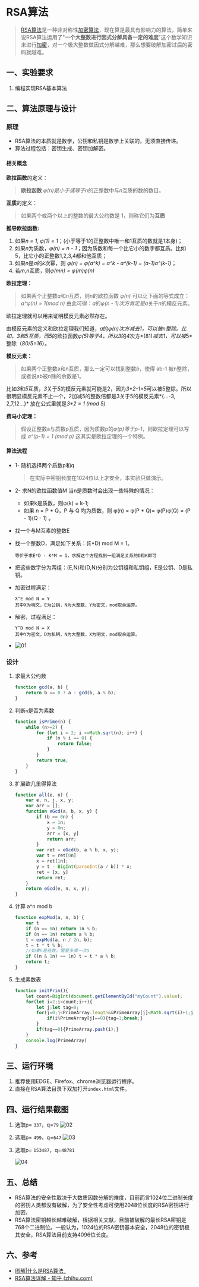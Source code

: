 # RSA算法

> [RSA算法](https://baike.baidu.com/item/RSA算法/263310?fr=aladdin)是一种非对称性[加密算法](https://so.csdn.net/so/search?q=加密算法&spm=1001.2101.3001.7020)，现在算是最具有影响力的算法，简单来说RSA算法运用了"**一个大整数进行因式分解具备一定的难度**"这个数学知识来进行[加密](https://so.csdn.net/so/search?q=加密&spm=1001.2101.3001.7020)，对一个极大整数做因式分解越难，那么想要破解加密过后的密码就越难。



## 一、实验要求

1. 编程实现RSA基本算法 



## 二、算法原理与设计

### 原理

+ RSA算法的本质就是数学，公钥和私钥是数学上关联的，无须直接传递。
+ 算法过程包括：密钥生成、密钥加解密。

#### 相关概念

**欧拉函数**的定义：

> **欧拉函数** *φ(n)*是小于或等于*n*的正整数中与*n*互质的数的数目。

**互质**的定义：

> 如果两个或两个以上的整数的最大公约数是 1，则称它们为**互质**

**推导欧拉函数:**

1. 如果*n = 1*, *φ(1) = 1*；(小于等于1的正整数中唯一和1互质的数就是1本身)；
2. 如果*n*为质数，*φ(n) = n - 1*；因为质数和每一个比它小的数字都互质。比如5，比它小的正整数1,2,3,4都和他互质；
3. 如果*n*是*a*的*k*次幂，则 *φ(n) = φ(a^k) = a^k - a^(k-1) = (a-1)a^(k-1)*；
4. 若*m*,*n*互质，则*φ(mn) = φ(m)φ(n)*

**欧拉定理：**

> 如果两个正整数*a*和*n*互质，则*n*的欧拉函数 *φ(n)* 可以让下面的等式成立：
> *a^φ(n) = 1(mod n)*
> 由此可得：*a*的*φ(n - 1)*次方肯定是*a*关于*n*的模反元素。

欧拉定理就可以用来证明模反元素必然存在。

由模反元素的定义和欧拉定理我们知道，*a*的*φ(n)*次方减去1，可以被n整除。比如，3和5互质，而*5*的欧拉函数*φ(5)*等于4，所以*3*的*4*次方*(81)*减去1，可以被*5*整除（*80/5=16*）。

**模反元素：**

> 如果两个正整数a和n互质，那么一定可以找到整数*b*，使得 ab-1 被n整除，或者说ab被n除的余数是1。

比如*3*和*5*互质，*3*关于*5*的模反元素就可能是2，因为*3\*2-1=5*可以被5整除。所以很明显模反元素不止一个，2加减5的整数倍都是3关于5的模反元素*{...-3, 2,7,12…}* 放在公式里就是*3\*2 = 1 (mod 5)*

**费马小定理：**

> 假设正整数a与质数p互质，因为质数p的*φ(p)*等于*p-1*，则欧拉定理可以写成
> *a^(p-1) = 1 (mod p)*
> 这其实是欧拉定理的一个特例。



#### 算法流程

+ 1- 随机选择两个质数p和q

  > 在实际中密钥长度在1024位以上才安全，本实验只做演示。

+ 2- 求N的欧拉函数值M
  当n是质数时会出现一些特殊的情况：

  + 如果k是质数，则φ(k) = k-1;
  + 如果 n = P * Q，P 与 Q 均为质数，则 φ(n) = φ(P * Q)= φ(P)φ(Q) = (P - 1)(Q - 1) 。

+ 找一个与M互素的整数E

+ 找一个整数D，满足如下关系：(E*D) mod M = 1。

  ```
  等价于求E*D - K*M = 1，求解这个方程找到一组满足关系的D和K即可
  ```

+ 把这些数字分为两组：(E,N)和(D,N)分别为公钥组和私钥组，E是公钥、D是私钥。

+ 加密过程满足：

  ```
  X^E mod N = Y
  其中X为明文，E为公钥，N为大整数，Y为密文，mod取余运算。
  ```

+ 解密，过程满足：

  ```
  Y^D mod N = X
  其中Y为密文，D为私钥，N为大整数，X为明文，mod取余运算。
  ```

+ ![01](/images/01.jpg)





### 设计

1. 求最大公约数

   ```js
   function gcd(a, b) {
       return b == 0 ? a : gcd(b, a % b);
   }
   ```

   

2. 判断`n`是否为素数

   ```js
   function isPrime(n) {
       while (n>=2) {
           for (let i = 2; i <=Math.sqrt(n); i++) {
               if (n % i == 0) {
                   return false;
               }
           }
           return true;
       }
   }
   ```

   

3. 扩展欧几里得算法

   ```js
   function all(e, n) {
       var e, n, j, x, y;
       var arr = [];
       function eGcd(a, b, x, y) {
           if (b == 0n) {
               x = 1n;
               y = 0n;
               arr = [x, y]
               return arr;
           }
           var ret = eGcd(b, a % b, x, y);
           var t = ret[0n]
           x = ret[1n];
           y = t - BigInt(parseInt(a / b)) * x;
           ret = [x, y]
           return ret;
       }
       return eGcd(e, n, x, y);
   }
   ```

   

4. 计算 a^n mod b

   ```js
   function expMod(a, n, b) {
       var t
       if (n == 0n) return 1n % b;
       if (n == 1n) return a % b;
       t = expMod(a, n / 2n, b);
       t = t * t % b;
       //如果n是奇数，需要多乘一次a
       if ((n & 1n) == 1n) t = t * a % b;
       return t;
   }
   ```

   

5. 生成素数表

   ```js
   function initPrim(){
       let count=BigInt(document.getElementById("myCount").value);
       for(let i=2;i<count;i++){
           let j;let tag=0;
           for(j=0;j<PrimeArray.length&&PrimeArray[j]<Math.sqrt(i)+1;j++){
               if(i%PrimeArray[j]==0){tag=1;break;}
           }
           if(tag==0){PrimeArray.push(i);}
       }
       console.log(PrimeArray)
   }
   ```

   

## 三、运行环境

1. 推荐使用EDGE、Firefox、chrome浏览器运行程序。
2. 直接在RSA算法目录下双加打开`index.html`文件。



## 四、运行结果截图

1. 选取p= `337`，q=`79`
   ![02](./images/02.jpg)

2. 选取p= `499`，q=`647`
   ![03](./images/03.jpg)

3. 选取p= `153487`，q=`48781`

   ![04](./images/04.jpg)





## 五、总结

+ RSA算法的安全性取决于大数质因数分解的难度，目前而言1024位二进制长度的密钥人类都没有破解，为了安全性考虑可使用2048位长度的RSA密钥进行加密。
+ RSA算法密钥越长越难破解，根据相关文献，目前被破解的最长RSA密钥是768个二进制位。一般认为，1024位的RSA密钥基本安全，2048位的密钥极其安全，RSA算法目前支持4096位长度。



## 六、参考

+ [图解|什么是RSA算法_](https://blog.51cto.com/csnd/5749133)
+ [RSA算法详解 - 知乎 (zhihu.com)](https://zhuanlan.zhihu.com/p/33580225)